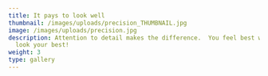 ```yaml
---
title: It pays to look well
thumbnail: /images/uploads/precision_THUMBNAIL.jpg
image: /images/uploads/precision.jpg
description: Attention to detail makes the difference.  You feel best when you
  look your best!
weight: 3
type: gallery
---
```

